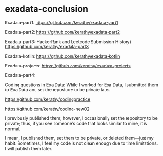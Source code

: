 # exadata-conclusion

Exadata-part1:
https://github.com/kerathy/exadata-part1

Exadata-part2:
https://github.com/kerathy/exadata-part2

Exadata-part3:(HackerRank and Leetcode Submission History)
https://github.com/kerathy/exadata-part3

Exadata-kotlin:
https://github.com/kerathy/exadata-kotlin

Exadata-projects:
https://github.com/kerathy/exadata-projects

Exadata-part4:

Coding questions in Exa Data:
While I worked for Exa Data, I submitted them to Exa Data and set the repository to be private later.

https://github.com/kerathy/codingpractice

https://github.com/kerathy/coding-new02



I previously published them; however, I occasionally set the repository to be private; thus, if you see someone's code that looks similar to mine, it is normal.


I mean, I published them, set them to be private, or deleted them—just my habit. Sometimes, I feel my code is not clean enough due to time limitations. I will publish them later.
